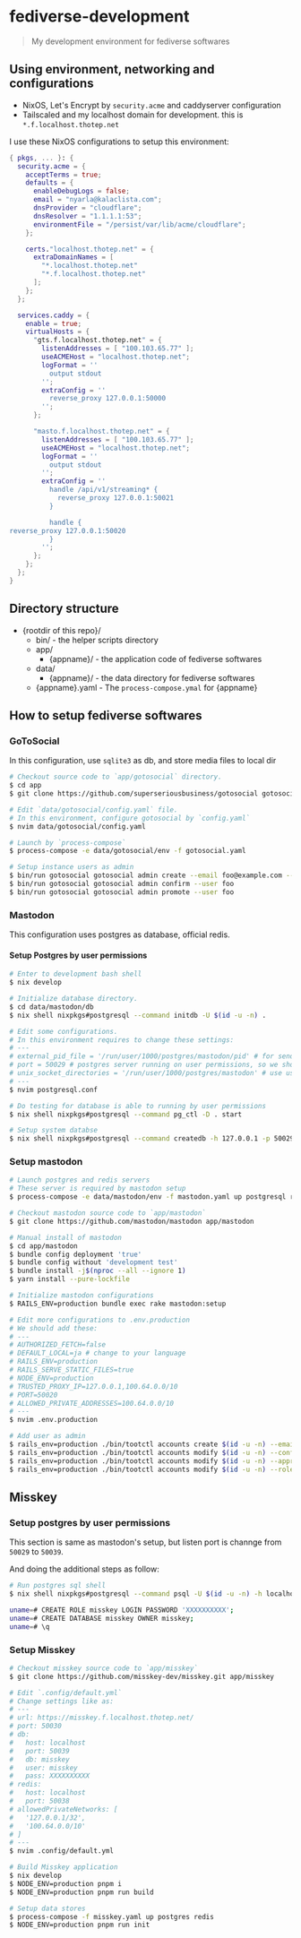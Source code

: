 # fediverse-development

> My development environment for fediverse softwares

## Using environment, networking and configurations

- NixOS, Let's Encrypt by `security.acme` and caddyserver configuration
- Tailscaled and my localhost domain for development. this is `*.f.localhost.thotep.net`

I use these NixOS configurations to setup this environment:

```nix
{ pkgs, ... }: {
  security.acme = {
    acceptTerms = true;
    defaults = {
      enableDebugLogs = false;
      email = "nyarla@kalaclista.com";
      dnsProvider = "cloudflare";
      dnsResolver = "1.1.1.1:53";
      environmentFile = "/persist/var/lib/acme/cloudflare";
    };

    certs."localhost.thotep.net" = {
      extraDomainNames = [
        "*.localhost.thotep.net"
        "*.f.localhost.thotep.net"
      ];
    };
  };

  services.caddy = {
    enable = true;
    virtualHosts = {
      "gts.f.localhost.thotep.net" = {
        listenAddresses = [ "100.103.65.77" ];
        useACMEHost = "localhost.thotep.net";
        logFormat = ''
          output stdout
        '';
        extraConfig = ''
          reverse_proxy 127.0.0.1:50000
        '';
      };

      "masto.f.localhost.thotep.net" = {
        listenAddresses = [ "100.103.65.77" ];
        useACMEHost = "localhost.thotep.net";
        logFormat = ''
          output stdout
        '';
        extraConfig = ''
          handle /api/v1/streaming* {
            reverse_proxy 127.0.0.1:50021
          }

          handle {
reverse_proxy 127.0.0.1:50020
          }
        '';
      };
    };
  };
}
```

## Directory structure

- {rootdir of this repo}/
  - bin/ - the helper scripts directory
  - app/
    - {appname}/ - the application code of fediverse softwares
  - data/
    - {appname}/ - the data directory for fediverse softwares
  - {appname}.yaml - The `process-compose.ymal` for {appname}

## How to setup fediverse softwares

### GoToSocial

In this configuration, use `sqlite3` as db, and store media files to local dir

```bash
# Checkout source code to `app/gotosocial` directory.
$ cd app
$ git clone https://github.com/superseriousbusiness/gotosocial gotosocial

# Edit `data/gotosocial/config.yaml` file.
# In this environment, configure gotosocial by `config.yaml`
$ nvim data/gotosocial/config.yaml

# Launch by `process-compose`
$ process-compose -e data/gotosocial/env -f gotosocial.yaml

# Setup instance users as admin
$ bin/run gotosocial gotosocial admin create --email foo@example.com --user foo --password "12345!@#$%QAZWSXEDC"
$ bin/run gotosocial gotosocial admin confirm --user foo
$ bin/run gotosocial gotosocial admin promote --user foo
```

### Mastodon

This configuration uses postgres as database, official redis.

#### Setup Postgres by user permissions

```bash
# Enter to development bash shell
$ nix develop

# Initialize database directory.
$ cd data/mastodon/db
$ nix shell nixpkgs#postgresql --command initdb -U $(id -u -n) .

# Edit some configurations.
# In this environment requires to change these settings:
# ---
# external_pid_file = '/run/user/1000/postgres/mastodon/pid' # for send `kill -SIGTERM` to postres instance
# port = 50029 # postgres server running on user permissions, so we should use to non-reserved port
# unix_socket_directories = '/run/user/1000/postgres/mastodon' # use user `/run` directory as socket dir
# ---
$ nvim postgresql.conf

# Do testing for database is able to running by user permissions
$ nix shell nixpkgs#postgresql --command pg_ctl -D . start

# Setup system databse
$ nix shell nixpkgs#postgresql --command createdb -h 127.0.0.1 -p 50029 $(id -u -n)
```

### Setup mastodon

```bash
# Launch postgres and redis servers
# These server is required by mastodon setup
$ process-compose -e data/mastodon/env -f mastodon.yaml up postgresql redis

# Checkout mastodon source code to `app/mastodon`
$ git clone https://github.com/mastodon/mastodon app/mastodon

# Manual install of mastodon
$ cd app/mastodon
$ bundle config deployment 'true'
$ bundle config without 'development test'
$ bundle install -j$(nproc --all --ignore 1)
$ yarn install --pure-lockfile

# Initialize mastodon configurations
$ RAILS_ENV=production bundle exec rake mastodon:setup

# Edit more configurations to .env.production
# We should add these:
# ---
# AUTHORIZED_FETCH=false
# DEFAULT_LOCAL=ja # change to your language
# RAILS_ENV=production
# RAILS_SERVE_STATIC_FILES=true
# NODE_ENV=production
# TRUSTED_PROXY_IP=127.0.0.1,100.64.0.0/10
# PORT=50020
# ALLOWED_PRIVATE_ADDRESSES=100.64.0.0/10
# ---
$ nvim .env.production

# Add user as admin
$ rails_env=production ./bin/tootctl accounts create $(id -u -n) --email "$(id -u -n)@example.com"
$ rails_env=production ./bin/tootctl accounts modify $(id -u -n) --confirm
$ rails_env=production ./bin/tootctl accounts modify $(id -u -n) --approve
$ rails_env=production ./bin/tootctl accounts modify $(id -u -n) --role Admin
```

## Misskey

### Setup postgres by user permissions

This section is same as mastodon's setup, but listen port is channge from `50029` to `50039`.

And doing the additional steps as follow:

```bash
# Run postgres sql shell
$ nix shell nixpkgs#postgresql --command psql -U $(id -u -n) -h localhost -p 50039

uname=# CREATE ROLE misskey LOGIN PASSWORD 'XXXXXXXXXX';
uname=# CREATE DATABASE misskey OWNER misskey;
uname=# \q
```

### Setup Misskey

```bash
# Checkout misskey source code to `app/misskey`
$ git clone https://github.com/misskey-dev/misskey.git app/misskey

# Edit `.config/default.yml`
# Change settings like as:
# ---
# url: https://misskey.f.localhost.thotep.net/
# port: 50030
# db:
#   host: localhost
#   port: 50039
#   db: misskey
#   user: misskey
#   pass: XXXXXXXXXX
# redis:
#   host: localhost
#   port: 50038
# allowedPrivateNetworks: [
#   '127.0.0.1/32',
#   '100.64.0.0/10'
# ]
# ---
$ nvim .config/default.yml

# Build Misskey application
$ nix develop
$ NODE_ENV=production pnpm i
$ NODE_ENV=production pnpm run build

# Setup data stores
$ process-compose -f misskey.yaml up postgres redis
$ NODE_ENV=production pnpm run init
```
